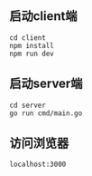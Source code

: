 ## 启动client端
```
cd client
npm install
npm run dev
```

## 启动server端
```
cd server
go run cmd/main.go
```

## 访问浏览器
```
localhost:3000
```